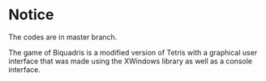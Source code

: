 # Notice

The codes are in master branch.

The game of Biquadris is a modified version of Tetris with a graphical user interface that was made using the XWindows library as well as a console interface.
